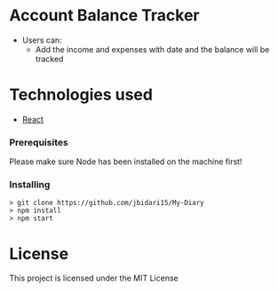 # Account Balance Tracker

* Users can: 
  - Add the income and expenses with date and the balance will be tracked
  
 
  

# Technologies used

 * [React](https://reactjs.org/docs/create-a-new-react-app.html)


### Prerequisites

Please make sure Node has been installed on the machine first!

### Installing
```
> git clone https://github.com/jbidari15/My-Diary
> npm install
> npm start

```
# License

This project is licensed under the MIT License 
